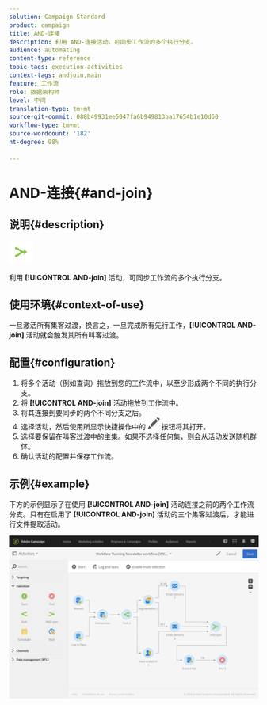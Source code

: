```yaml
---
solution: Campaign Standard
product: campaign
title: AND-连接
description: 利用 AND-连接活动，可同步工作流的多个执行分支。
audience: automating
content-type: reference
topic-tags: execution-activities
context-tags: andjoin,main
feature: 工作流
role: 数据架构师
level: 中间
translation-type: tm+mt
source-git-commit: 088b49931ee5047fa6b949813ba17654b1e10d60
workflow-type: tm+mt
source-wordcount: '182'
ht-degree: 98%

---
```



# AND-连接{#and-join}

## 说明{#description}

![](assets/and_join.png)

利用 **[!UICONTROL AND-join]** 活动，可同步工作流的多个执行分支。

## 使用环境{#context-of-use}

一旦激活所有集客过渡，换言之，一旦完成所有先行工作，**[!UICONTROL AND-join]** 活动就会触发其所有叫客过渡。

## 配置{#configuration}

1. 将多个活动（例如查询）拖放到您的工作流中，以至少形成两个不同的执行分支。
1. 将 **[!UICONTROL AND-join]** 活动拖放到工作流中。
1. 将其连接到要同步的两个不同分支之后。
1. 选择活动，然后使用所显示快捷操作中的 ![](assets/edit_darkgrey-24px.png) 按钮将其打开。
1. 选择要保留在叫客过渡中的主集。如果不选择任何集，则会从活动发送随机群体。
1. 确认活动的配置并保存工作流。

## 示例{#example}

下方的示例显示了在使用 **[!UICONTROL AND-join]** 活动连接之前的两个工作流分支。只有在启用了 **[!UICONTROL AND-join]** 活动的三个集客过渡后，才能进行文件提取活动。

![](assets/wkf_and-join_example.png)

